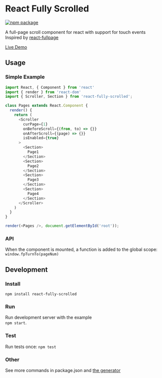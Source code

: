 # React Fully Scrolled

[![npm package][npm-badge]][npm]

A full-page scroll component for react with support for touch events
Inspired by [react-fullpage](https://github.com/Toxni/react-fullPage)


[Live Demo](https://giladaya.github.io/react-fully-scrolled/)

## Usage

### Simple Example

```js
import React, { Component } from 'react'
import { render } from 'react-dom'
import { Scroller, Section } from 'react-fully-scrolled';

class Pages extends React.Component {
  render() {
    return (
      <Scroller
        curPage={1}
        onBeforeScroll={(from, to) => {}}
        onAfterScroll={(page) => {}}
        isEnabled={true}
      >
        <Section>
          Page1
        </Section>
        <Section>
          Page2
        </Section>
        <Section>
          Page3
        </Section>
        <Section>
          Page4
        </Section>
      </Scroller>
    )
  }
}

render(<Pages />, document.getElementById('root'));
```

### API

When the component is mounted, a function is added to the global scope:  
`window.fpTurnTo(pageNum)`


## Development

### Install
`npm install react-fully-scrolled`

### Run
Run development server with the example  
`npm start`.

### Test
Run tests once: `npm test`

### Other
See more commands in package.json and [the generator](https://github.com/insin/nwb)


[npm-badge]: https://img.shields.io/npm/v/npm-package.png?style=flat-square
[npm]: https://www.npmjs.org/package/npm-package
